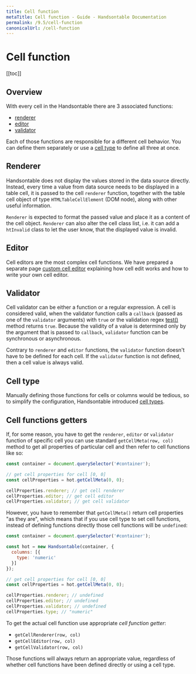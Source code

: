 ```yaml
---
title: Cell function
metaTitle: Cell function - Guide - Handsontable Documentation
permalink: /9.5/cell-function
canonicalUrl: /cell-function
---
```


# Cell function

[[toc]]

## Overview

With every cell in the Handsontable there are 3 associated functions:

* [renderer](#renderer)
* [editor](#editor)
* [validator](#validator)

Each of those functions are responsible for a different cell behavior. You can define them separately or use a [cell type](#cell-type) to define all three at once.

## Renderer

Handsontable does not display the values stored in the data source directly. Instead, every time a value from data source needs to be displayed in a table cell, it is passed to the cell `renderer` function, together with the table cell object of type `HTMLTableCellElement` (DOM node), along with other useful information.

`Renderer` is expected to format the passed value and place it as a content of the cell object. `Renderer` can also alter the cell class list, i.e. it can add a `htInvalid` class to let the user know, that the displayed value is invalid.

## Editor

Cell editors are the most complex cell functions. We have prepared a separate page [custom cell editor](@/guides/cell-functions/cell-editor.md) explaining how cell edit works and how to write your own cell editor.

## Validator

Cell validator can be either a function or a regular expression. A cell is considered valid, when the validator function calls a `callback` (passed as one of the `validator` arguments) with `true` or the validation regex [test()](https://developer.mozilla.org/en-US/docs/Web/JavaScript/Reference/Global_Objects/RegExp/test) method returns `true`. Because the validity of a value is determined only by the argument that is passed to `callback`, `validator` function can be synchronous or asynchronous.

Contrary to `renderer` and `editor` functions, the `validator` function doesn't have to be defined for each cell. If the `validator` function is not defined, then a cell value is always valid.

## Cell type

Manually defining those functions for cells or columns would be tedious, so to simplify the configuration, Handsontable introduced [cell types](@/guides/cell-types/cell-type.md).

## Cell functions getters

If, for some reason, you have to get the `renderer`, `editor` or `validator` function of specific cell you can use standard `getCellMeta(row, col)` method to get all properties of particular cell and then refer to cell functions like so:

```js
const container = document.querySelector('#container');

// get cell properties for cell [0, 0]
const cellProperties = hot.getCellMeta(0, 0);

cellProperties.renderer; // get cell renderer
cellProperties.editor; // get cell editor
cellProperties.validator; // get cell validator
```

However, you have to remember that `getCellMeta()` return cell properties "as they are", which means that if you use cell type to set cell functions, instead of defining functions directly those cell functions will be `undefined`:

```js
const container = document.querySelector('#container');

const hot = new Handsontable(container, {
  columns: [{
    type: 'numeric'
  }]
});

// get cell properties for cell [0, 0]
const cellProperties = hot.getCellMeta(0, 0);

cellProperties.renderer; // undefined
cellProperties.editor; // undefined
cellProperties.validator; // undefined
cellProperties.type; // "numeric"
```

To get the actual cell function use appropriate _cell function getter_:

* `getCellRenderer(row, col)`
* `getCellEditor(row, col)`
* `getCellValidator(row, col)`

Those functions will always return an appropriate value, regardless of whether cell functions have been defined directly or using a cell type.

